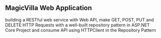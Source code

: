 ## MagicVilla Web Application

building a RESTful web service with Web API, make GET, POST, PUT and DELETE HTTP Requests with a well-built repository pattern in ASP.NET Core Project and consume API using HTTPClient in the Repository Pattern

